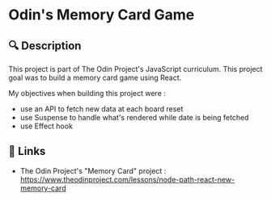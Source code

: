 # Odin's Memory Card Game

## 🔍 Description
This project is part of The Odin Project's JavaScript curriculum. This project goal was to build a memory card game using React. 

My objectives when building this project were : 
- use an API to fetch new data at each board reset 
- use Suspense to handle what's rendered  while date is being fetched
- use Effect hook

## 🔗 Links
- The Odin Project's "Memory Card" project : https://www.theodinproject.com/lessons/node-path-react-new-memory-card
